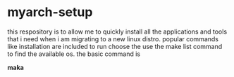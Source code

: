 # myarch-setup
this respository is to allow me to quickly install all the applications and tools that i need when i am migrating to a new linux distro.
popular commands like installation are included
to run choose the use the make list command to find the available os. the basic command is
<p><b>maka <os name></b></p>
